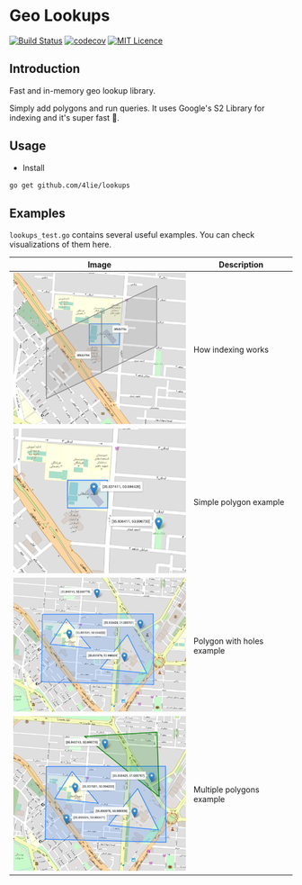 # Geo Lookups

[![Build Status][1]][2]
[![codecov][3]][4]
[![MIT Licence][5]][6]

## Introduction

Fast and in-memory geo lookup library.

Simply add polygons and run queries.
It uses Google's S2 Library for indexing and it's super fast :rocket:.

## Usage

* Install

``` bash
go get github.com/4lie/lookups
```

[1]: https://img.shields.io/travis/4lie/lookups?logo=travis&style=flat-square
[2]: https://travis-ci.org/4lie/lookups
[3]: https://img.shields.io/codecov/c/gh/4lie/lookups?logo=codecov&style=flat-square
[4]: https://codecov.io/gh/4lie/lookups
[5]: https://img.shields.io/github/license/4lie/lookups?style=flat-square
[6]: https://opensource.org/licenses/mit-license.php

## Examples
`lookups_test.go` contains several useful examples. You can check visualizations of them here.

| Image                                       | Description                |
|---------------------------------------------|----------------------------|
| <img src="./images/index.png" width="350"/> | How indexing works         |
| <img src="./images/1.png" width="350"/>     | Simple polygon example     |
| <img src="./images/2.png" width="350"/>     | Polygon with holes example |
| <img src="./images/3.png" width="350"/>     | Multiple polygons example  |